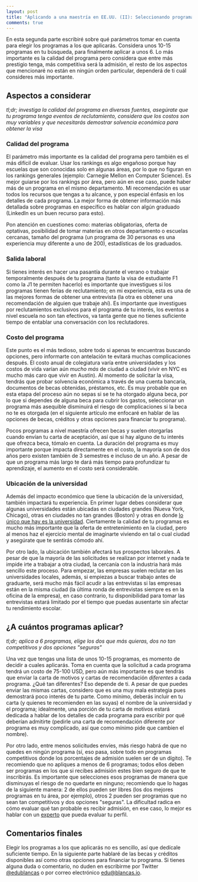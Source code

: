```yaml
---
layout: post
title: "Aplicando a una maestría en EE.UU. (II): Seleccionando programas"
comments: true
---
```


En esta segunda parte escribiré sobre qué parámetros tomar en cuenta para elegir los programas a los que aplicarás. Considera unos 10-15 programas en tu búsqueda, para finalmente aplicar a unos 6. Lo más importante es la calidad del programa pero considera que entre más prestigio tenga, más competitiva será la admisión, el resto de los aspectos que mencionaré no están en ningún orden particular, dependerá de ti cuál consideres más importante.

## Aspectos a considerar

*tl;dr; investiga la calidad del programa en diversas fuentes, asegúrate que tu programa tenga eventos de reclutamiento, considera que los costos son muy variables y que necesitarás demostrar solvencia económica para obtener la visa*

### Calidad del programa



El parámetro más importante es la calidad del programa pero también es el más difícil de evaluar. Usar los rankings es algo engañoso porque hay escuelas que son conocidas solo en algunas áreas, por lo que no figuran en los rankings generales (ejemplo: Carnegie Mellon en Computer Science). Es mejor guiarse por los rankings por área, pero aún en ese caso, puede haber más de un programa en el mismo departamento. Mi recomendación es usar todos los recursos que tengas a tu alcance, y pon especial énfasis en los detalles de cada programa. La mejor forma de obtener información más detallada sobre programas en específico es hablar con algún graduado (LinkedIn es un buen recurso para esto).

Pon atención en cuestiones como: materias obligatorias, oferta de optativas, posibilidad de tomar materias en otros departamento o escuelas cercanas, tamaño del programa (un programa de 30 personas es una experiencia muy diferente a uno de 200), estadísticas de los graduados.

### Salida laboral

Si tienes interés en hacer una pasantía durante el verano o trabajar temporalmente después de tu programa  (tanto la visa de estudiante F1 como la J1 te permiten hacerlo) es importante que investigues si los programas tienen ferias de reclutamiento; en mi experiencia, esta es una de las mejores formas de obtener una entrevista (la otra es obtener una recomendación de alguien que trabaje ahí). Es importante que investigues por reclutamientos exclusivos para el programa de tu interés, los eventos a nivel escuela no son tan efectivos, va tanta gente que no tienes suficiente tiempo de entablar una conversación con los reclutadores.

### Costo del programa

Este punto es el más tedioso, sobre todo si apenas te encuentras buscando opciones, pero informarte con antelación te evitará muchas complicaciones después. El costo anual de colegiatura varía entre universidades y los costos de vida varían aún *mucho más* de ciudad a ciudad (vivir en NYC es mucho más caro que vivir en Austin). Al momento de solicitar la visa, tendrás que probar solvencia económica a través de una cuenta bancaria, documentos de becas obtenidas, préstamos, etc. Es muy probable que en esta etapa del proceso aún no sepas si se te ha otorgado alguna beca, por lo que si dependes de alguna beca para cubrir los gastos, seleccionar un programa más asequible disminuirá el riesgo de complicaciones si la beca no te es otorgada (en el siguiente artículo me enfocaré en hablar de las opciones de becas, créditos y otras opciones para financiar tu programa).

Pocos programas a nivel maestría ofrecen becas y suelen otorgarlas cuando envían tu carta de aceptación, así que si hay alguno de tu interés que ofrezca beca, tómalo en cuenta. La duración del programa es muy importante porque impacta directamente en el costo, la mayoría son de dos años pero existen también de 3 semestres e incluso de un año. A pesar de que un programa más largo te dará más tiempo para profundizar tu aprendizaje, el aumento en el costo será considerable.

### Ubicación de la universidad

Además del impacto económico que tiene la ubicación de la universidad, también impactará tu experiencia. En primer lugar debes considerar que algunas universidades están ubicadas en ciudades grandes (Nueva York, Chicago), otras en ciudades no tan grandes (Boston) y otras en donde [lo único que hay es la universidad](https://en.wikipedia.org/wiki/College_town). Ciertamente la calidad de tu programas es mucho más importante que la oferta de entretenimiento en la ciudad, pero al menos haz el ejercicio mental de imaginarte viviendo en tal o cual ciudad y asegúrate que te sentirás cómodo ahí.

Por otro lado, la ubicación también afectará tus prospectos laborales. A pesar de que la mayoría de las solicitudes se realizan por internet y nada te impide irte a trabajar a otra ciudad, la cercanía con la industria hará más sencillo este proceso. Para empezar, las empresas suelen reclutar en las universidades locales, además, si empiezas a buscar trabajo antes de graduarte, será mucho más fácil acudir a las entrevistas si las empresas están en la misma ciudad (la última ronda de entrevistas siempre es en la oficina de la empresa), en caso contrario, tu disponibilidad para tomar las entrevistas estará limitado por el tiempo que puedas ausentarte sin afectar tu rendimiento escolar.

## ¿A cuántos programas aplicar?

*tl;dr; aplica a 6 programas, elige los dos que más quieras, dos no tan competitivos y dos opciones "seguras"*



Una vez que tengas una lista de unos 10-15 programas, es momento de decidir a cuales aplicarás. Toma en cuenta que la solicitud a cada programa tendrá un costo de 75-100 USD, pero aún más importante es que tendrás que enviar la carta de motivos y cartas de recomendación *diferentes* a cada programa. ¿Qué tan diferentes? Eso depende de ti. A pesar de que puedes enviar las mismas cartas, considero que es una muy mala estrategia pues demostrará poco interés de tu parte. Como mínimo, deberás incluir en tu carta (y quienes te recomienden en las suyas) el nombre de la universidad y el programa; idealmente, una porción de tu carta de motivos estará dedicada a hablar de los detalles de cada programa para escribir por qué deberían admitirte (pedirle una carta de recomendación diferente por programa es muy complicado, así que como mínimo pide que cambien el nombre).

Por otro lado, entre menos solicitudes envíes, más riesgo habrá de que no quedes en ningún programa (sí, eso pasa, sobre todo en programas competitivos donde los porcentajes de admisión suelen ser de un dígito). Te recomiendo que no apliques a menos de 6 programas; todos ellos deben ser programas en los que si recibes admisión estes bien seguro de que te inscribirás. Es importante que selecciones esos programas de manera que disminuyas el riesgo de no quedarte en ninguno; recomiendo que lo hagas de la siguiente manera: 2 de ellos pueden ser libres (los dos mejores programas en tu área, por ejemplo), otros 2 pueden ser programas que no sean tan competitivos y dos opciones "seguras". La dificultad radica en cómo evaluar qué tan probable es recibir admisión, en ese caso, lo mejor es hablar con  un [experto](https://educationusa.state.gov/centers/educationusa-advising-center-comexus) que pueda evaluar tu perfil.

## Comentarios finales

Elegir los programas a los que aplicarás no es sencillo, así que dedícale suficiente tiempo. En la siguiente parte hablaré de las becas y créditos disponibles así como otras opciones para financiar tu programa. Si tienes alguna duda o comentario, no duden en escribirme por Twitter [@edublancas](http://twitter.com/edublancas/) o por correo electrónico [edu@blancas.io](mailto:edu@blancas.io).